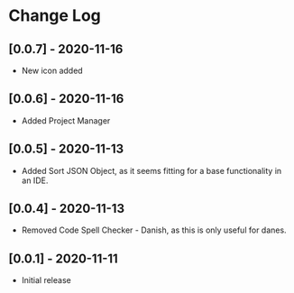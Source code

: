 # Change Log

## [0.0.7] - 2020-11-16

- New icon added

## [0.0.6] - 2020-11-16

- Added Project Manager

## [0.0.5] - 2020-11-13

- Added Sort JSON Object, as it seems fitting for a base functionality in an IDE.

## [0.0.4] - 2020-11-13

- Removed Code Spell Checker - Danish, as this is only useful for danes.

## [0.0.1] - 2020-11-11

- Initial release
